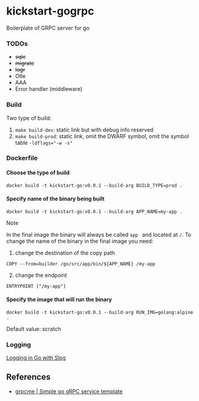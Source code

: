 # kickstart-gogrpc
Boilerplate of GRPC server for go

### TODOs
- ~~sqlc~~
- ~~migrate~~
- ~~logr~~
- Otle
- AAA
- Error handler (middleware)

### Build
Two type of build:
1. `make build-dev`: static link but with debug info reserved
1. `make build-prod`: static link, omit the DWARF symbol, omit the symbol table `-ldflags="-w -s"`

### Dockerfile

#### Choose the type of build 
`docker build -t kickstart-go:v0.0.1 --build-arg BUILD_TYPE=prod .`

#### Specify name of the binary being built
`docker build -t kickstart-go:v0.0.1 --build-arg APP_NAME=my-app .`

> [!NOTE]
> In the final image the binary will always be called `app ` and located at `/`.
> To change the name of the binary in the final image you need:
> 1. change the destination of the copy path
> ```
> COPY --from=builder /go/src/app/bin/${APP_NAME} /my-app
> ```
> 2. change the endpoint
> ```
> ENTRYPOINT ["/my-app"]
> ```

#### Specify the image that will run the binary
`docker build -t kickstart-go:v0.0.1 --build-arg RUN_IMG=golang:alpine .`

Default value: scratch

### Logging
[Logging in Go with Slog](https://betterstack.com/community/guides/logging/logging-in-go/)

## References

- [grpcme | Simple go gRPC service template](https://github.com/mchmarny/grpcme)
